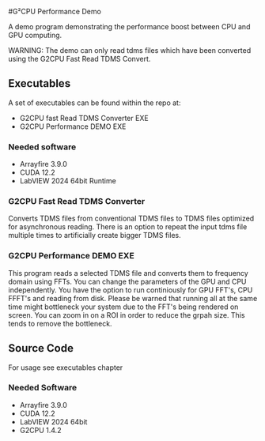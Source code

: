 #G²CPU Performance Demo


A demo program demonstrating the performance boost between CPU and GPU computing.

WARNING: The demo can only read tdms files which have been converted using the G2CPU Fast Read TDMS Convert.

## Executables

A set of executables can be found within the repo at:
- G2CPU fast Read TDMS Converter EXE
- G2CPU Performance DEMO EXE

### Needed software 
* Arrayfire 3.9.0
* CUDA 12.2
* LabVIEW 2024 64bit Runtime

### G2CPU Fast Read TDMS Converter

Converts TDMS files from conventional TDMS files to TDMS files optimized for asynchronous reading.
There is an option to repeat the input tdms file multiple times to artificially create bigger TDMS files.

### G2CPU Performance DEMO EXE

This program reads a selected TDMS file and converts them to frequency domain using FFTs. 
You can change the parameters of the GPU and CPU independently. 
You have the option to run continiously for GPU FFT's, CPU FFFT's and reading from disk. 
Please be warned that running all at the same time might bottleneck your system due to the FFT's being rendered on screen. 
You can zoom in on a ROI in order to reduce the grpah size. This tends to remove the bottleneck.

## Source Code

For usage see executables chapter

### Needed Software
* Arrayfire 3.9.0
* CUDA 12.2
* LabVIEW 2024 64bit
* G2CPU 1.4.2
